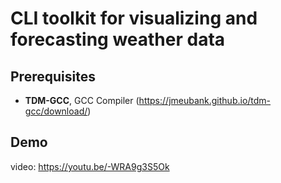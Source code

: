 # CLI toolkit for visualizing and forecasting weather data

## Prerequisites
- **TDM-GCC**, GCC Compiler (https://jmeubank.github.io/tdm-gcc/download/)

## Demo
video: https://youtu.be/-WRA9g3S5Ok
